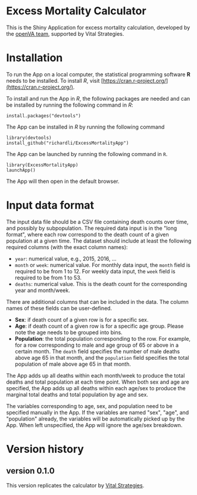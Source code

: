 # Excess Mortality Calculator

This is the Shiny Application for excess mortality calculation, developed by the [openVA team](https://openva.net), supported by Vital Strategies. 

# Installation

To run the App on a local computer, the statistical programming software **R** needs to be installed. To install _R_, visit [https://cran.r-project.org/](https://cran.r-project.org/).

To install and run the App in _R_, the following packages are needed and can be installed by running the following command in _R_:

```
install.packages("devtools")
```

The App can be installed in _R_ by running the following command
```
library(devtools)
install_github("richardli/ExcessMortalityApp")
```

The App can be launched by running the following command in `R`. 
```
library(ExcessMortalityApp)
launchApp()
```

The App will then open in the default browser.

# Input data format

The input data file should be a CSV file containing death counts over time, and possibly by subpopulation. The required data input is in the "long format", where each row correspond to the death count of a given population at a given time. The dataset should include at least the following required columns (with the exact column names):

+ `year`: numerical value, e.g., 2015, 2016, ...
+ `month` or `week`: numerical value. For monthly data input, the `month` field is required to be from 1 to 12. For weekly data input, the `week` field is required to be from 1 to 53.
+ `deaths`: numerical value. This is the death count for the corresponding year and month/week. 


There are additional columns that can be included in the data. The column names of these fields can be user-defined.

+ **Sex**: if death count of a given row is for a specific sex.
+ **Age**: if death count of a given row is for a specific age group. Please note the age needs to be grouped into bins.
+ **Population**: the total population corresponding to the row. For example, for a row corresponding to male and age group of 65 or above in a certain month. The `death` field specifies the number of male deaths above age 65 in that month, and the `population` field specifies the total population of male above age 65 in that month.

The App adds up all deaths within each month/week to produce the total deaths and total population at each time point. When both sex and age are specified, the App adds up all deaths within each age/sex to produce the marginal total deaths and total population by age and sex. 

The variables corresponding to age, sex, and population need to be specified manually in the App. If the variables are named "sex", "age", and "population" already, the variables will be automatically picked up by the App. When left unspecified, the App will ignore the age/sex breakdown.


# Version history

## version 0.1.0
This version replicates the calculator by [Vital Strategies](https://preventepidemics.org/covid19/resources/excess-mortality/).




